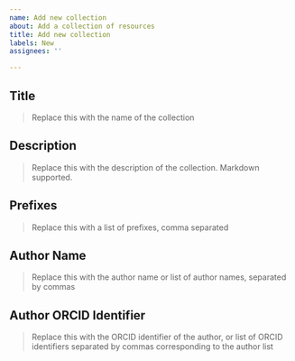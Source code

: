 ```yaml
---
name: Add new collection
about: Add a collection of resources
title: Add new collection
labels: New
assignees: ''

---
```


## Title

> Replace this with the name of the collection

## Description

> Replace this with the description of the collection. Markdown supported.

## Prefixes

> Replace this with a list of prefixes, comma separated

## Author Name

> Replace this with the author name or list of author names, separated by commas

## Author ORCID Identifier

> Replace this with the ORCID identifier of the author, or list of ORCID identifiers separated by commas corresponding to the author list
